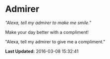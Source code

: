 # Admirer
*"Alexa, tell my admirer to make me smile."*

Make your day better with a compliment! 

"Alexa, tell my admirer to give me a compliment."

**Last Updated:** 2016-03-08 15:32:41